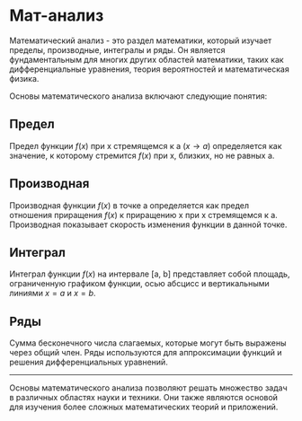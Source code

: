 # Мат-анализ

Математический анализ - это раздел математики, который изучает пределы, производные, интегралы и ряды. Он является фундаментальным для многих других областей математики, таких как дифференциальные уравнения, теория вероятностей и математическая физика.

Основы математического анализа включают следующие понятия:

## Предел

Предел функции $f(x)$ при x стремящемся к a $(x → a)$ определяется как значение, к которому стремится $f(x)$ при x, близких, но не равных a.

## Производная

Производная функции $f(x)$ в точке a определяется как предел отношения приращения $f(x)$ к приращению x при x стремящемся к a. Производная показывает скорость изменения функции в данной точке.

## Интеграл

Интеграл функции $f(x)$ на интервале [a, b] представляет собой площадь, ограниченную графиком функции, осью абсцисс и вертикальными линиями $x = a$ и $x = b$.

## Ряды

Cумма бесконечного числа слагаемых, которые могут быть выражены через общий член. Ряды используются для аппроксимации функций и решения дифференциальных уравнений.

-------------------------

Основы математического анализа позволяют решать множество задач в различных областях науки и техники. Они также являются основой для изучения более сложных математических теорий и приложений.
